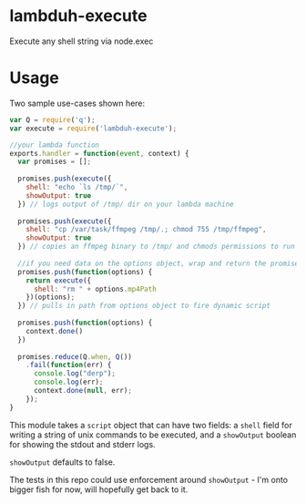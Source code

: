 # lambduh-execute
Execute any shell string via node.exec

# Usage

Two sample use-cases shown here:

```javascript
var Q = require('q');
var execute = require('lambduh-execute');

//your lambda function
exports.handler = function(event, context) {
  var promises = [];
  
  promises.push(execute({
    shell: "echo `ls /tmp/`",
    showOutput: true
  }) // logs output of /tmp/ dir on your lambda machine
  
  promises.push(execute({
    shell: "cp /var/task/ffmpeg /tmp/.; chmod 755 /tmp/ffmpeg",
    showOutput: true
  }) // copies an ffmpeg binary to /tmp/ and chmods permissions to run it
  
  //if you need data on the options object, wrap and return the promise
  promises.push(function(options) {
    return execute({
      shell: "rm " + options.mp4Path
    })(options);
  }) // pulls in path from options object to fire dynamic script
  
  promises.push(function(options) {
    context.done()
  })
  
  promises.reduce(Q.when, Q())
    .fail(function(err) {
      console.log("derp");
      console.log(err);
      context.done(null, err);
    });
}
```

This module takes a `script` object that can have two fields: a `shell` field for writing a string of unix commands to be executed, and a `showOutput` boolean for showing the stdout and stderr logs.

`showOutput` defaults to false.

The tests in this repo could use enforcement around `showOutput` - I'm onto bigger fish for now, will hopefully get back to it.
